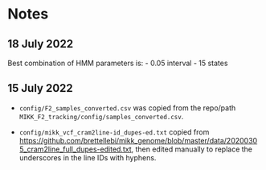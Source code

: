 # Notes

## 18 July 2022

Best combination of HMM parameters is:
    - 0.05 interval
    - 15 states

## 15 July 2022

* `config/F2_samples_converted.csv` was copied from the repo/path `MIKK_F2_tracking/config/samples_converted.csv`.

* `config/mikk_vcf_cram2line-id_dupes-ed.txt` copied from https://github.com/brettellebi/mikk_genome/blob/master/data/20200305_cram2line_full_dupes-edited.txt, then edited manually to replace the underscores in the line IDs with hyphens.

